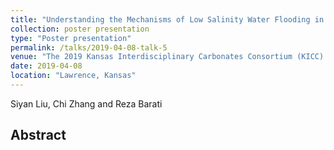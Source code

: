 ```yaml
---
title: "Understanding the Mechanisms of Low Salinity Water Flooding in Carbonate Reservoir at Pore Scale: A Numerical Study Using Lattice-Boltzmann Method Coupled with Multi-Phase Reactive Transport Modeling"
collection: poster presentation
type: "Poster presentation"
permalink: /talks/2019-04-08-talk-5
venue: "The 2019 Kansas Interdisciplinary Carbonates Consortium (KICC) Annual Meeting, the University of Kansas"
date: 2019-04-08
location: "Lawrence, Kansas"
---
```

Siyan Liu, Chi Zhang and Reza Barati

## Abstract
